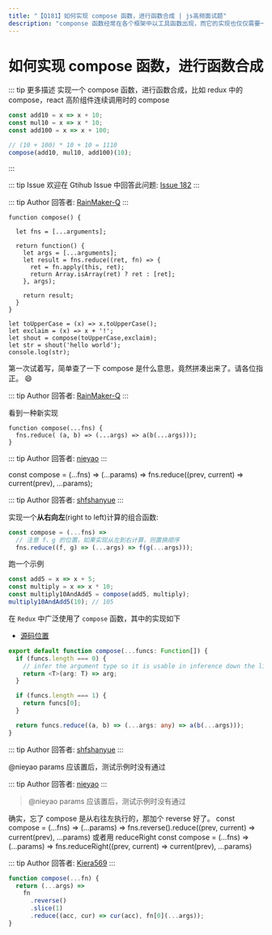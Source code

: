 ```yaml
---
title: "【Q181】如何实现 compose 函数，进行函数合成 | js高频面试题"
description: "componse 函数经常在各个框架中以工具函数出现，而它的实现也仅仅需要一行代码 undefined 字节跳动面试题、阿里腾讯面试题、美团小米面试题。"
---
```


# 如何实现 compose 函数，进行函数合成

::: tip 更多描述
实现一个 compose 函数，进行函数合成，比如 redux 中的 compose，react 高阶组件连续调用时的 compose

```js
const add10 = x => x + 10;
const mul10 = x => x * 10;
const add100 = x => x + 100;

// (10 + 100) * 10 + 10 = 1110
compose(add10, mul10, add100)(10);
```

:::

::: tip Issue
欢迎在 Gtihub Issue 中回答此问题: [Issue 182](https://github.com/shfshanyue/Daily-Question/issues/182)
:::

::: tip Author
回答者: [RainMaker-Q](https://github.com/RainMaker-Q)
:::

```
function compose() {

  let fns = [...arguments];

  return function() {
    let args = [...arguments];
    let result = fns.reduce((ret, fn) => {
      ret = fn.apply(this, ret);
      return Array.isArray(ret) ? ret : [ret];
    }, args);

    return result;
  }
}

let toUpperCase = (x) => x.toUpperCase();
let exclaim = (x) => x + '!';
let shout = compose(toUpperCase,exclaim);
let str = shout('hello world');
console.log(str);
```

第一次试着写，简单查了一下 compose 是什么意思，竟然拼凑出来了。请各位指正。 :smile:

::: tip Author
回答者: [RainMaker-Q](https://github.com/RainMaker-Q)
:::

看到一种新实现

```
function compose(...fns) {
  fns.reduce( (a, b) => (...args) => a(b(...args)));
}
```

::: tip Author
回答者: [nieyao](https://github.com/nieyao)
:::

const compose = (...fns) => (...params) => fns.reduce((prev, current) => current(prev), ...params);

::: tip Author
回答者: [shfshanyue](https://github.com/shfshanyue)
:::

实现一个**从右向左**(right to left)计算的组合函数:

```js
const compose = (...fns) =>
  // 注意 f、g 的位置，如果实现从左到右计算，则置换顺序
  fns.reduce((f, g) => (...args) => f(g(...args)));
```

跑一个示例

```js
const add5 = x => x + 5;
const multiply = x => x * 10;
const multiply10AndAdd5 = compose(add5, multiply);
multiply10AndAdd5(10); // 105
```

在 `Redux` 中广泛使用了 `compose` 函数，其中的实现如下

- [源码位置](https://github.com/reduxjs/redux/blob/master/src/compose.ts)

```ts
export default function compose(...funcs: Function[]) {
  if (funcs.length === 0) {
    // infer the argument type so it is usable in inference down the line
    return <T>(arg: T) => arg;
  }

  if (funcs.length === 1) {
    return funcs[0];
  }

  return funcs.reduce((a, b) => (...args: any) => a(b(...args)));
}
```

::: tip Author
回答者: [shfshanyue](https://github.com/shfshanyue)
:::

@nieyao params 应该置后，测试示例时没有通过

::: tip Author
回答者: [nieyao](https://github.com/nieyao)
:::

> @nieyao params 应该置后，测试示例时没有通过

确实，忘了 compose 是从右往左执行的，那加个 reverse 好了。
const compose = (...fns) => (...params) => fns.reverse().reduce((prev, current) => current(prev), ...params)
或者用 reduceRight
const compose = (...fns) => (...params) => fns.reduceRight((prev, current) => current(prev), ...params)

::: tip Author
回答者: [Kiera569](https://github.com/Kiera569)
:::

```js
function compose(...fn) {
  return (...args) =>
    fn
      .reverse()
      .slice(1)
      .reduce((acc, cur) => cur(acc), fn[0](...args));
}
```
